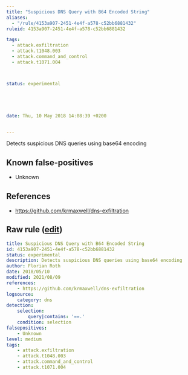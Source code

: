 ```yaml
---
title: "Suspicious DNS Query with B64 Encoded String"
aliases:
  - "/rule/4153a907-2451-4e4f-a578-c52bb6881432"
ruleid: 4153a907-2451-4e4f-a578-c52bb6881432

tags:
  - attack.exfiltration
  - attack.t1048.003
  - attack.command_and_control
  - attack.t1071.004



status: experimental





date: Thu, 10 May 2018 14:08:39 +0200


---
```


Detects suspicious DNS queries using base64 encoding

<!--more-->


## Known false-positives

* Unknown



## References

* https://github.com/krmaxwell/dns-exfiltration


## Raw rule ([edit](https://github.com/SigmaHQ/sigma/edit/master/rules/network/net_susp_dns_b64_queries.yml))
```yaml
title: Suspicious DNS Query with B64 Encoded String
id: 4153a907-2451-4e4f-a578-c52bb6881432
status: experimental
description: Detects suspicious DNS queries using base64 encoding
author: Florian Roth
date: 2018/05/10
modified: 2021/08/09
references:
    - https://github.com/krmaxwell/dns-exfiltration
logsource:
    category: dns
detection:
    selection:
        query|contains: '==.'
    condition: selection
falsepositives:
    - Unknown
level: medium
tags:
    - attack.exfiltration
    - attack.t1048.003
    - attack.command_and_control
    - attack.t1071.004

```
